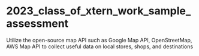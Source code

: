 # 2023_class_of_xtern_work_sample_assessment
Utilize the open-source map API such as Google Map API, OpenStreetMap, AWS Map API to collect useful data on local stores, shops, and destinations
